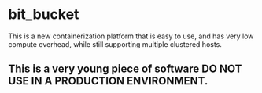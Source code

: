 # bit_bucket
This is a new containerization platform that is easy to use, and has very low compute overhead, while still supporting multiple clustered hosts.
## This is a very young piece of software DO NOT USE IN A PRODUCTION ENVIRONMENT.
